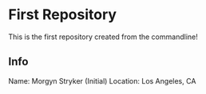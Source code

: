 # First Repository

This is the first repository created from the commandline!

## Info
Name: Morgyn Stryker (Initial)
Location: Los Angeles, CA

